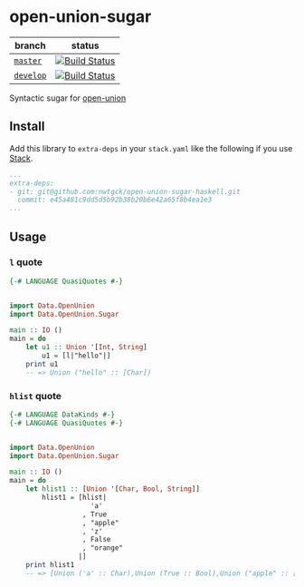 # open-union-sugar

| branch | status|
| --- | --- |
| [`master`](https://github.com/nwtgck/open-union-sugar-haskell/tree/master) | [![Build Status](https://travis-ci.org/nwtgck/open-union-sugar-haskell.svg?branch=master)](https://travis-ci.org/nwtgck/open-union-sugar-haskell) |
| [`develop`](https://github.com/nwtgck/open-union-sugar-haskell/tree/develop) | [![Build Status](https://travis-ci.org/nwtgck/open-union-sugar-haskell.svg?branch=develop)](https://travis-ci.org/nwtgck/open-union-sugar-haskell) |

Syntactic sugar for [open-union](https://hackage.haskell.org/package/open-union)

## Install

Add this library to `extra-deps` in your `stack.yaml` like the following if you use [Stack](https://docs.haskellstack.org/en/stable/README/).

```yaml
...
extra-deps:
- git: git@github.com:nwtgck/open-union-sugar-haskell.git
  commit: e45a481c9dd5d5b92b38b20b6e42a65f8b4ea1e3
...
```


## Usage

### `l` quote

```hs
{-# LANGUAGE QuasiQuotes #-}


import Data.OpenUnion
import Data.OpenUnion.Sugar

main :: IO ()
main = do
    let u1 :: Union '[Int, String]
        u1 = [l|"hello"|]
    print u1
    -- => Union ("hello" :: [Char])
```

### `hlist` quote

```hs
{-# LANGUAGE DataKinds #-}
{-# LANGUAGE QuasiQuotes #-}


import Data.OpenUnion
import Data.OpenUnion.Sugar

main :: IO ()
main = do
    let hlist1 :: [Union '[Char, Bool, String]]
        hlist1 = [hlist|
                    'a'
                  , True
                  , "apple"
                  , 'z'
                  , False
                  , "orange"
                 |]
    print hlist1
    -- => [Union ('a' :: Char),Union (True :: Bool),Union ("apple" :: [Char]),Union ('z' :: Char),Union (False :: Bool),Union ("orange" :: [Char])]
```